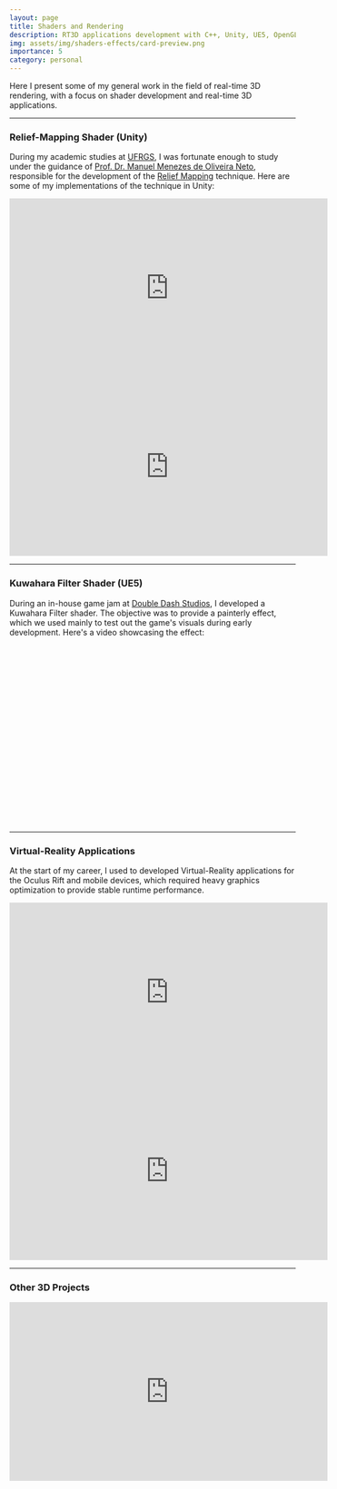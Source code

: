 ```yaml
---
layout: page
title: Shaders and Rendering
description: RT3D applications development with C++, Unity, UE5, OpenGL and Vulkan.
img: assets/img/shaders-effects/card-preview.png
importance: 5
category: personal
---
```


Here I present some of my general work in the field of real-time 3D rendering, with a focus on shader development and real-time 3D applications.

---

### Relief-Mapping Shader (Unity)  

During my academic studies at [UFRGS](https://www.inf.ufrgs.br/site/en), I was fortunate enough to study under the guidance of [Prof. Dr. Manuel Menezes de Oliveira Neto](https://www.inf.ufrgs.br/~oliveira/), responsible for the development of the [Relief Mapping](https://www.inf.ufrgs.br/~oliveira/RTM.html) technique. Here are some of my implementations of the technique in Unity:

<iframe width="560" height="315" src="https://www.youtube.com/embed/8gORWMLX7VU" frameborder="0" allow="accelerometer; autoplay; encrypted-media; gyroscope; picture-in-picture" allowfullscreen></iframe>

<iframe width="560" height="315" src="https://www.youtube.com/embed/7LaEaNKnUWM" frameborder="0" allow="accelerometer; autoplay; encrypted-media; gyroscope; picture-in-picture" allowfullscreen></iframe>

---

### Kuwahara Filter Shader (UE5)  

During an in-house game jam at [Double Dash Studios](http://www.doubledashstudios.com), I developed a Kuwahara Filter shader. The objective was to provide a painterly effect, which we used mainly to test out the game's visuals during early development. Here's a video showcasing the effect:

<iframe width="560" height="315" src="" frameborder="0" allow="accelerometer; autoplay; encrypted-media; gyroscope; picture-in-picture" allowfullscreen></iframe>

---

### Virtual-Reality Applications  

At the start of my career, I used to developed Virtual-Reality applications for the Oculus Rift and mobile devices, which required heavy graphics optimization to provide stable runtime performance.

<iframe width="560" height="315" src="https://www.youtube.com/embed/8PKj22GAZwU" frameborder="0" allow="accelerometer; autoplay; encrypted-media; gyroscope; picture-in-picture" allowfullscreen></iframe>

<iframe width="560" height="315" src="https://www.youtube.com/embed/B-RR3vyZ868" frameborder="0" allow="accelerometer; autoplay; encrypted-media; gyroscope; picture-in-picture" allowfullscreen></iframe>

---

### Other 3D Projects  

<iframe width="560" height="315" src="https://www.youtube.com/embed/iTol2t3EDXo" frameborder="0" allow="accelerometer; autoplay; encrypted-media; gyroscope; picture-in-picture" allowfullscreen></iframe>
